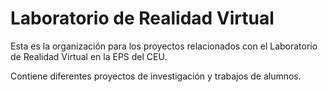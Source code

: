 # Laboratorio de Realidad Virtual
Esta es la organización para los proyectos relacionados con el Laboratorio de Realidad Virtual en la EPS del CEU.

Contiene diferentes proyectos de investigación y trabajos de alumnos.
